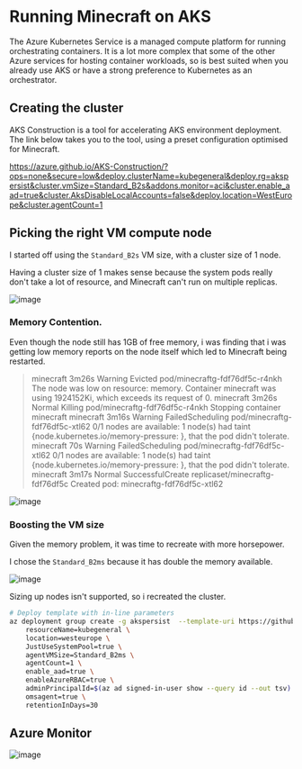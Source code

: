 # Running Minecraft on AKS

The Azure Kubernetes Service is a managed compute platform for running orchestrating containers. It is a lot more complex that some of the other Azure services for hosting container workloads, so is best suited when you already use AKS or have a strong preference to Kubernetes as an orchestrator.

## Creating the cluster

AKS Construction is a tool for accelerating AKS environment deployment. The link below takes you to the tool, using a preset configuration optimised for Minecraft.

https://azure.github.io/AKS-Construction/?ops=none&secure=low&deploy.clusterName=kubegeneral&deploy.rg=akspersist&cluster.vmSize=Standard_B2s&addons.monitor=aci&cluster.enable_aad=true&cluster.AksDisableLocalAccounts=false&deploy.location=WestEurope&cluster.agentCount=1

## Picking the right VM compute node

I started off using the `Standard_B2s` VM size, with a cluster size of 1 node.

Having a cluster size of 1 makes sense because the system pods really don't take a lot of resource, and Minecraft can't run on multiple replicas.

![image](https://user-images.githubusercontent.com/17914476/199238554-6e326c80-ab89-4cd7-8240-46e43332ea4b.png)

### Memory Contention.

Even though the node still has 1GB of free memory, i was finding that i was getting low memory reports on the node itself which led to Minecraft being restarted.

> minecraft     3m26s       Warning   Evicted                     pod/minecraftg-fdf76df5c-r4nkh          The node was low on resource: memory. Container minecraft was using 1924152Ki, which exceeds its request of 0.
minecraft     3m26s       Normal    Killing                     pod/minecraftg-fdf76df5c-r4nkh          Stopping container minecraft
minecraft     3m16s       Warning   FailedScheduling            pod/minecraftg-fdf76df5c-xtl62          0/1 nodes are available: 1 node(s) had taint {node.kubernetes.io/memory-pressure: }, that the pod didn't tolerate.
minecraft     70s         Warning   FailedScheduling            pod/minecraftg-fdf76df5c-xtl62          0/1 nodes are available: 1 node(s) had taint {node.kubernetes.io/memory-pressure: }, that the pod didn't tolerate.
minecraft     3m17s       Normal    SuccessfulCreate            replicaset/minecraftg-fdf76df5c         Created pod: minecraftg-fdf76df5c-xtl62

![image](https://user-images.githubusercontent.com/17914476/199239005-49284bf8-0e70-4a55-8408-a225ff8a20ed.png)


### Boosting the VM size

Given the memory problem, it was time to recreate with more horsepower.

I chose the `Standard_B2ms` because it has double the memory available.

![image](https://user-images.githubusercontent.com/17914476/199243722-ae19668b-e819-4bf3-be12-7bb6f337e2f5.png)

Sizing up nodes isn't supported, so i recreated the cluster.

```bash
# Deploy template with in-line parameters
az deployment group create -g akspersist  --template-uri https://github.com/Azure/AKS-Construction/releases/download/0.9.2/main.json --parameters \
	resourceName=kubegeneral \
	location=westeurope \
	JustUseSystemPool=true \
	agentVMSize=Standard_B2ms \
	agentCount=1 \
	enable_aad=true \
	enableAzureRBAC=true \
	adminPrincipalId=$(az ad signed-in-user show --query id --out tsv) \
	omsagent=true \
	retentionInDays=30
```

## Azure Monitor

![image](https://user-images.githubusercontent.com/17914476/199448459-33bd1181-fc2f-4bc3-949c-a0ae9e0cdf29.png)
